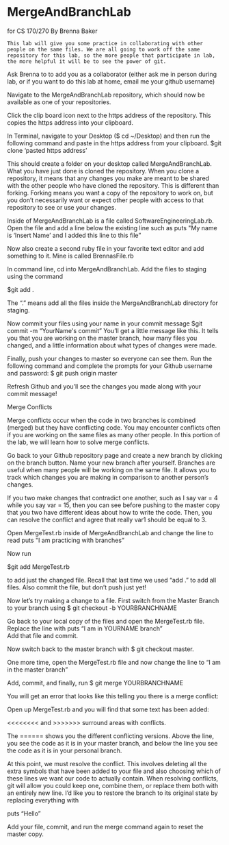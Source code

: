 # MergeAndBranchLab
for CS 170/270
By Brenna Baker

	This lab will give you some practice in collaborating with other people on the same files. We are all going to work off the same repository for this lab, so the more people that participate in lab, the more helpful it will be to see the power of git. 

Ask Brenna to to add you as a collaborator (either ask me in person during lab, or if you want to do this lab at home, email me your github username) 

Navigate to the MergeAndBranchLab repository, which should now be available as one of your repositories. 

Click the clip board icon next to the https address of the repository. This copies the https address into your clipboard.

In Terminal, navigate to your Desktop ($ cd ~/Desktop) and then run the following command and paste in the https address from your clipboard. 
$git clone ‘pasted https address’

This should create a folder on your desktop called MergeAndBranchLab. 
What you have just done is cloned the repository. When you clone a repository, it means that any changes you make are meant to be shared with the other people who have cloned the repository. 
		This is different than forking. Forking means you want a copy of the repository to work on, but you don’t necessarily want or expect other people with access to that repository to see or use your changes.

Inside of MergeAndBranchLab is a file called SoftwareEngineeringLab.rb. Open the file and add a line below the existing line such as puts "My name is ‘Insert Name’ and I added this line to this file”

Now also create a second ruby file in your favorite text editor and add something to it. Mine is called BrennasFile.rb	

In command line, cd into MergeAndBranchLab. 
	Add the files to staging using the command  
	
$git add . 

The “.” means add all the files inside the MergeAndBranchLab directory for staging. 

Now commit your files using your name in your commit message
$git commit -m “YourName's commit”
You’ll get a little message like this. It tells you that you are working on the master branch, 	how many files you changed, and a little information about what types of changes were 		made. 




Finally, push your changes to master so everyone can see them. Run the following command and complete the prompts for your Github username and password: 
$ git push origin master

Refresh Github and you’ll see the changes you made along with your commit message!

Merge Conflicts

Merge conflicts occur when the code in two branches is combined (merged) but they have conflicting code. You may encounter conflicts often if you are working on the same files as many other people. In this portion of the lab, we will learn how to solve merge conflicts. 

Go back to your Github repository page and create a new branch by clicking on the branch button. Name your new branch after yourself.
Branches are useful when many people will be working on the same file. It allows you to track which changes you are making in comparison to another person’s changes. 

If you two make changes that contradict one another, such as I say var = 4 while you say var = 15, then you can see before pushing to the master copy that you two have different ideas about how to write the code. Then, you can resolve the conflict and agree that really var1 should be equal to 3. 

Open MergeTest.rb inside of MergeAndBranchLab and change the line to read puts "I am practicing with branches”


 Now run 

$git add MergeTest.rb 

to add just the changed file. Recall that last time we used “add .”  to add all files. Also commit the file, but don’t push just yet!

Now let’s try making a change to a file. First switch from the Master Branch to your branch using 
$ git checkout -b YOURBRANCHNAME

Go back to your local copy of the files and open the MergeTest.rb file. Replace the line with puts “I am in YOURNAME branch”	
	Add that file and commit. 

 Now switch back to the master branch with $ git checkout master. 

 One more time, open the MergeTest.rb file and now change the line to “I am in the master branch”

Add, commit, and finally, run
$ git merge YOURBRANCHNAME

You will get an error that looks like this telling you there is a merge conflict:





Open up MergeTest.rb and you will find that some text has been added:



 <<<<<<<<     and >>>>>>>  surround areas with conflicts. 

The ====== shows you the different conflicting versions. Above the line, you see the code as it is in your master branch, and below the line you see the code as it is in your personal branch.

At this point, we must resolve the conflict.  This involves deleting all the extra symbols that have been added to your file and also choosing which of these lines we want our code to actually contain. When resolving conflicts, git will allow you could keep one, combine them, or replace them both with an entirely new line. I’d like you to restore the branch to its original state by replacing everything with 

puts “Hello” 

 Add your file, commit, and run the merge command again to reset the master copy. 
